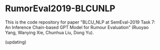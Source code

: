 # RumorEval2019-BLCUNLP
This is the code repository for paper "BLCU_NLP at SemEval-2019 Task 7: An Inference Chain-based GPT Model for Rumour Evaluation" (Ruoyao Yang, Wanying Xie, Chunhua Liu, Dong Yu).

(updating)
